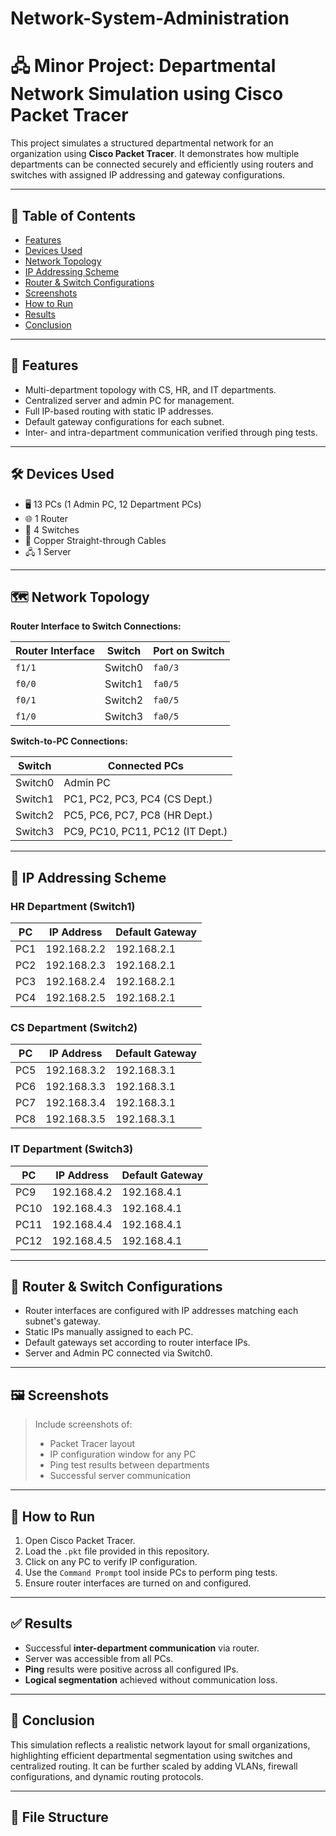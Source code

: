 # Network-System-Administration
# 🖧 Minor Project: Departmental Network Simulation using Cisco Packet Tracer

This project simulates a structured departmental network for an organization using **Cisco Packet Tracer**. It demonstrates how multiple departments can be connected securely and efficiently using routers and switches with assigned IP addressing and gateway configurations.

---

## 📌 Table of Contents

- [Features](#features)
- [Devices Used](#devices-used)
- [Network Topology](#network-topology)
- [IP Addressing Scheme](#ip-addressing-scheme)
- [Router & Switch Configurations](#router--switch-configurations)
- [Screenshots](#screenshots)
- [How to Run](#how-to-run)
- [Results](#results)
- [Conclusion](#conclusion)

---

## 🌟 Features

- Multi-department topology with CS, HR, and IT departments.
- Centralized server and admin PC for management.
- Full IP-based routing with static IP addresses.
- Default gateway configurations for each subnet.
- Inter- and intra-department communication verified through ping tests.

---

## 🛠️ Devices Used

- 🖥️ 13 PCs (1 Admin PC, 12 Department PCs)
- 🌐 1 Router
- 🔀 4 Switches
- 📡 Copper Straight-through Cables
- 🖧 1 Server

---

## 🗺️ Network Topology

**Router Interface to Switch Connections:**

| Router Interface | Switch  | Port on Switch |
|------------------|---------|----------------|
| `f1/1`           | Switch0 | `fa0/3`         |
| `f0/0`           | Switch1 | `fa0/5`         |
| `f0/1`           | Switch2 | `fa0/5`         |
| `f1/0`           | Switch3 | `fa0/5`         |

**Switch-to-PC Connections:**

| Switch   | Connected PCs                     |
|----------|-----------------------------------|
| Switch0  | Admin PC                          |
| Switch1  | PC1, PC2, PC3, PC4 (CS Dept.)     |
| Switch2  | PC5, PC6, PC7, PC8 (HR Dept.)     |
| Switch3  | PC9, PC10, PC11, PC12 (IT Dept.)  |

---

## 🧾 IP Addressing Scheme

### HR Department (Switch1)
| PC    | IP Address     | Default Gateway |
|-------|----------------|------------------|
| PC1   | 192.168.2.2    | 192.168.2.1      |
| PC2   | 192.168.2.3    | 192.168.2.1      |
| PC3   | 192.168.2.4    | 192.168.2.1      |
| PC4   | 192.168.2.5    | 192.168.2.1      |

### CS Department (Switch2)
| PC    | IP Address     | Default Gateway |
|-------|----------------|------------------|
| PC5   | 192.168.3.2    | 192.168.3.1      |
| PC6   | 192.168.3.3    | 192.168.3.1      |
| PC7   | 192.168.3.4    | 192.168.3.1      |
| PC8   | 192.168.3.5    | 192.168.3.1      |

### IT Department (Switch3)
| PC    | IP Address     | Default Gateway |
|-------|----------------|------------------|
| PC9   | 192.168.4.2    | 192.168.4.1      |
| PC10  | 192.168.4.3    | 192.168.4.1      |
| PC11  | 192.168.4.4    | 192.168.4.1      |
| PC12  | 192.168.4.5    | 192.168.4.1      |

---

## 🔧 Router & Switch Configurations

- Router interfaces are configured with IP addresses matching each subnet's gateway.
- Static IPs manually assigned to each PC.
- Default gateways set according to router interface IPs.
- Server and Admin PC connected via Switch0.

---

## 🖼️ Screenshots

> Include screenshots of:
> - Packet Tracer layout
> - IP configuration window for any PC
> - Ping test results between departments
> - Successful server communication

---

## 🚀 How to Run

1. Open Cisco Packet Tracer.
2. Load the `.pkt` file provided in this repository.
3. Click on any PC to verify IP configuration.
4. Use the `Command Prompt` tool inside PCs to perform ping tests.
5. Ensure router interfaces are turned on and configured.

---

## ✅ Results

- Successful **inter-department communication** via router.
- Server was accessible from all PCs.
- **Ping** results were positive across all configured IPs.
- **Logical segmentation** achieved without communication loss.

---

## 🧾 Conclusion

This simulation reflects a realistic network layout for small organizations, highlighting efficient departmental segmentation using switches and centralized routing. It can be further scaled by adding VLANs, firewall configurations, and dynamic routing protocols.

---

## 📁 File Structure

